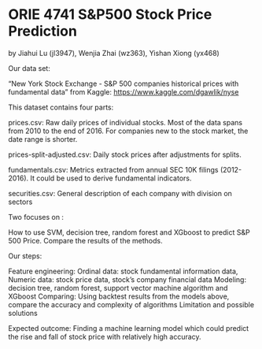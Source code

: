 # ORIE 4741 S&P500 Stock Price Prediction
by Jiahui Lu (jl3947), Wenjia Zhai (wz363), Yishan Xiong (yx468)

Our data set:

“New York Stock Exchange - S&P 500 companies historical prices with fundamental data” from Kaggle: https://www.kaggle.com/dgawlik/nyse

This dataset contains four parts:

prices.csv: Raw daily prices of individual stocks. Most of the data spans from 2010 to the end of 2016. For companies new to the stock market, the date range is shorter.

prices-split-adjusted.csv: Daily stock prices after adjustments for splits.

fundamentals.csv: Metrics extracted from annual SEC 10K filings (2012-2016). It could be used to derive fundamental indicators.

securities.csv: General description of each company with division on sectors

Two focuses on : 

 How to use SVM, decision tree, random forest and XGboost to predict S&P 500 Price.
 Compare the results of the methods.

Our steps: 

Feature engineering: Ordinal data: stock fundamental information data, Numeric data: stock price data, stock’s company financial data
Modeling: decision tree, random forest, support vector machine algorithm and XGboost
Comparing: Using backtest results from the models above, compare the accuracy and complexity of algorithms 
Limitation and possible solutions

Expected outcome:
	Finding a machine learning model which could predict the rise and fall of stock price  with relatively high accuracy.

